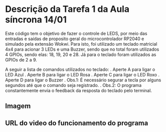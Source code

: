 # Descrição da Tarefa 1 da Aula síncrona 14/01

Este código tem o objetivo de fazer o controle de LEDS, por meio das entradas e saídas de proposito geral do microcontrolador RP2040 e simulado pela extensão Wokwi. Para isto, foi utilizado um teclado matricial 4x4 para acionar 3 LEDs e uma Buzzer, sendo que no total foram utilizados 4 GPIOs, sendo elas: 18, 19, 20 e 28. Já para o teclado foram utilizados as GPIOs de 2 a 9.

A seguir a lista de comandos utilizados no teclado:
. Aperte A para ligar o LED Azul
. Aperte B para ligar o LED Rosa
. Aperte C para ligar o LED Roxo
. Aperte D para ligar o Buzzer
. Obs.1: É necessário segurar a tecla por alguns segundos até que o comando seja registrado.
. Obs.2: O programa constantemente envia o feedback da resposta do teclado pelo terminal.

## Imagem



## URL do video do funcionamento do programa


